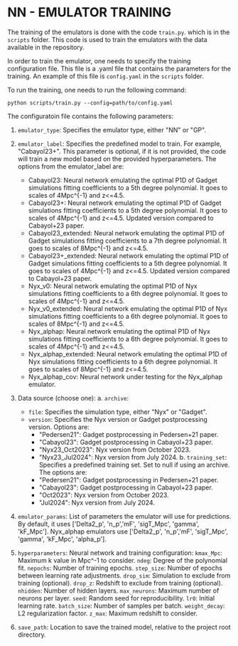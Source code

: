 # NN - EMULATOR TRAINING
The training of the emulators is done with the code `train.py`. which is in the `scripts` folder. This code is used to train the emulators with the data available in the repository. 

In order to train the emulator, one needs to specify the training configuration file. This file is a .yaml file that contains the parameters for the training. An example of this file is `config.yaml` in the `scripts` folder. 

To run the training, one needs to run the following command:

```
python scripts/train.py --config=path/to/config.yaml
```

The configuratoin file contains the following parameters:

1. `emulator_type`: Specifies the emulator type, either "NN" or "GP".

2. `emulator_label`: Specifies the predefined model to train. For example, "Cabayol23+". This parameter is optional, if it is not provided, the code will train a new model based on the provided hyperparameters. The options from the emulator_label are:
    - Cabayol23: Neural network emulating the optimal P1D of Gadget simulations fitting coefficients to a 5th degree polynomial. It goes to scales of 4Mpc^{-1} and z<=4.5.
    - Cabayol23+: Neural network emulating the optimal P1D of Gadget simulations fitting coefficients to a 5th degree polynomial. It goes to scales of 4Mpc^{-1} and z<=4.5. Updated version compared to Cabayol+23 paper.
    - Cabayol23_extended: Neural network emulating the optimal P1D of Gadget simulations fitting coefficients to a 7th degree polynomial. It goes to scales of 8Mpc^{-1} and z<=4.5.
    - Cabayol23+_extended: Neural network emulating the optimal P1D of Gadget simulations fitting coefficients to a 5th degree polynomial. It goes to scales of 4Mpc^{-1} and z<=4.5. Updated version compared to Cabayol+23 paper.
    - Nyx_v0: Neural network emulating the optimal P1D of Nyx simulations fitting coefficients to a 6th degree polynomial. It goes to scales of 4Mpc^{-1} and z<=4.5.
    - Nyx_v0_extended: Neural network emulating the optimal P1D of Nyx simulations fitting coefficients to a 6th degree polynomial. It goes to scales of 8Mpc^{-1} and z<=4.5.
    - Nyx_alphap: Neural network emulating the optimal P1D of Nyx simulations fitting coefficients to a 6th degree polynomial. It goes to scales of 4Mpc^{-1} and z<=4.5.
    - Nyx_alphap_extended: Neural network emulating the optimal P1D of Nyx simulations fitting coefficients to a 6th degree polynomial. It goes to scales of 8Mpc^{-1} and z<=4.5.
    - Nyx_alphap_cov: Neural network under testing for the Nyx_alphap emulator.

3. Data source (choose one):
   a. `archive`:
      - `file`: Specifies the simulation type, either "Nyx" or "Gadget".
      - `version`: Specifies the Nyx version or Gadget postprocessing version. Options are:
        - "Pedersen21": Gadget postprocessing in Pedersen+21 paper.
        - "Cabayol23": Gadget postprocessing in Cabayol+23 paper.
        - "Nyx23_Oct2023": Nyx version from October 2023.
        - "Nyx23_Jul2024": Nyx version from July 2024.
   b. `training_set`: Specifies a predefined training set. Set to null if using an archive. The options are:
        - "Pedersen21": Gadget postprocessing in Pedersen+21 paper.
        - "Cabayol23": Gadget postprocessing in Cabayol+23 paper.
        - "Oct2023": Nyx version from October 2023.
        - "Jul2024": Nyx version from July 2024.

4. `emulator_params`: List of parameters the emulator will use for predictions. By default, it uses ['Delta2_p', 'n_p','mF', 'sigT_Mpc', 'gamma', 'kF_Mpc']. Nyx_alphap emulators use ['Delta2_p', 'n_p','mF', 'sigT_Mpc', 'gamma', 'kF_Mpc', 'alpha_p'].

5. `hyperparameters`: Neural network and training configuration:
   `kmax_Mpc`: Maximum k value in Mpc^-1 to consider.
   `ndeg`: Degree of the polynomial fit.
   `nepochs`: Number of training epochs.
   `step_size`: Number of epochs between learning rate adjustments.
   `drop_sim`: Simulation to exclude from training (optional).
   `drop_z`: Redshift to exclude from training (optional).
   `nhidden`: Number of hidden layers.
   `max_neurons`: Maximum number of neurons per layer.
   `seed`: Random seed for reproducibility.
   `lr0`: Initial learning rate.
   `batch_size`: Number of samples per batch.
   `weight_decay`: L2 regularization factor.
   `z_max`: Maximum redshift to consider.

5. `save_path`: Location to save the trained model, relative to the project root directory.

